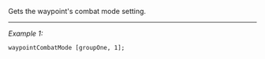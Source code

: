 Gets the waypoint's combat mode setting.


---
*Example 1:*
```sqf
waypointCombatMode [groupOne, 1];
```